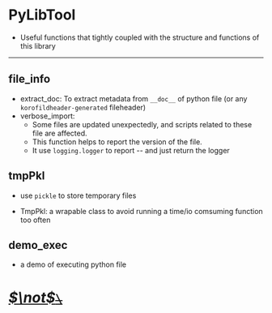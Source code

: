 <!--
 * @Date: 2022-01-21 11:26:36
 * @LastEditors: Hwrn
 * @LastEditTime: 2022-01-21 15:20:47
 * @FilePath: /metaSC/PyLib/PyLibTool/README.md
 * @Description:
-->
PyLibTool
===

- Useful functions that tightly coupled with the structure and functions of this library

---
## file_info

- extract_doc: To extract metadata from `__doc__` of python file (or any `korofildheader-generated` fileheader)
- verbose_import:
    - Some files are updated unexpectedly, and scripts related to these file are affected.
    - This function helps to report the version of the file.
    - It use `logging.logger` to report -- and just return the logger

## tmpPkl
- use `pickle` to store temporary files

- TmpPkl: a wrapable class to avoid running a time/io comsuming function too often

## demo_exec
- a demo of executing python file


# [***$\not$<!-- @Hwrn -->*~~`\`~~**](README.md)
